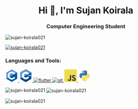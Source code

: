 <h1 align="center">Hi 👋, I'm Sujan Koirala</h1>
<h3 align="center">Computer Engineering Student</h3>

<p align="left"> <img src="https://komarev.com/ghpvc/?username=sujan-koirala021&label=Profile%20views&color=0e75b6&style=flat" alt="sujan-koirala021" /> </p>

<p align="left"> <a href="https://github.com/ryo-ma/github-profile-trophy"><img src="https://github-profile-trophy.vercel.app/?username=sujan-koirala021" alt="sujan-koirala021" /></a> </p>

<p align="left">
</p>

<h3 align="left">Languages and Tools:</h3>
<p align="left"> <a href="https://www.cprogramming.com/" target="_blank" rel="noreferrer"> <img src="https://raw.githubusercontent.com/devicons/devicon/master/icons/c/c-original.svg" alt="c" width="40" height="40"/> </a> <a href="https://www.w3schools.com/cpp/" target="_blank" rel="noreferrer"> <img src="https://raw.githubusercontent.com/devicons/devicon/master/icons/cplusplus/cplusplus-original.svg" alt="cplusplus" width="40" height="40"/> </a> <a href="https://flutter.dev" target="_blank" rel="noreferrer"> <img src="https://www.vectorlogo.zone/logos/flutterio/flutterio-icon.svg" alt="flutter" width="40" height="40"/> </a> <a href="https://git-scm.com/" target="_blank" rel="noreferrer"> <img src="https://www.vectorlogo.zone/logos/git-scm/git-scm-icon.svg" alt="git" width="40" height="40"/> </a> <a href="https://developer.mozilla.org/en-US/docs/Web/JavaScript" target="_blank" rel="noreferrer"> <img src="https://raw.githubusercontent.com/devicons/devicon/master/icons/javascript/javascript-original.svg" alt="javascript" width="40" height="40"/> </a> <a href="https://www.python.org" target="_blank" rel="noreferrer"> <img src="https://raw.githubusercontent.com/devicons/devicon/master/icons/python/python-original.svg" alt="python" width="40" height="40"/> </a> </p>

<p><img align="left" src="https://github-readme-stats.vercel.app/api/top-langs?username=sujan-koirala021&show_icons=true&locale=en&layout=compact" alt="sujan-koirala021" /></p>

<p>&nbsp;<img align="center" src="https://github-readme-stats.vercel.app/api?username=sujan-koirala021&show_icons=true&locale=en" alt="sujan-koirala021" /></p>

<p><img align="center" src="https://github-readme-streak-stats.herokuapp.com/?user=sujan-koirala021&" alt="sujan-koirala021" /></p>
